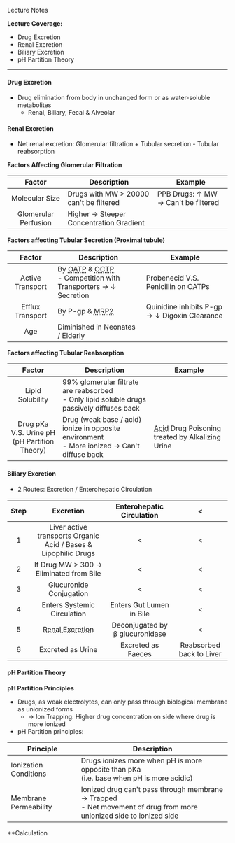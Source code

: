 Lecture Notes

**Lecture Coverage:**
- Drug Excretion
- Renal Excretion
- Biliary Excretion
- pH Partition Theory

---
#### **Drug Excretion**
- Drug elimination from body in unchanged form or as water-soluble metabolites
	- Renal, Biliary, Fecal & Alveolar


#### **Renal Excretion**
- Net renal excretion: Glomerular filtration + Tubular secretion - Tubular reabsorption

**Factors Affecting Glomerular Filtration**

|      **Factor**      | **Description**                         | Example                             |
| :------------------: | --------------------------------------- | ----------------------------------- |
|    Molecular Size    | Drugs with MW > 20000 can't be filtered | PPB Drugs: ↑ MW → Can't be filtered |
| Glomerular Perfusion | Higher → Steeper Concentration Gradient |                                     |

**Factors affecting Tubular Secretion (Proximal tubule)**

|    **Factor**    | **Description**                                                                                                                                                              | Example                                       |
| :--------------: | ---------------------------------------------------------------------------------------------------------------------------------------------------------------------------- | --------------------------------------------- |
| Active Transport | By <abbr Title="Organic Anion Transport Proteins">OATP</abbr> & <abbr Title="Organic Cation Transport Proteins">OCTP</abbr><br>- Competition with Transporters → ↓ Secretion | Probenecid V.S. Penicillin on OATPs           |
| Efflux Transport | By P-gp & <abbr Title="Multidrug Resistant Protein 2">MRP2</abbr>                                                                                                            | Quinidine inhibits P-gp → ↓ Digoxin Clearance |
|       Age        | Diminished in Neonates / Elderly                                                                                                                                             |                                               |

**Factors affecting Tubular Reabsorption**

|                   **Factor**                    | **Description**                                                                               | Example                                                                           |
| :---------------------------------------------: | --------------------------------------------------------------------------------------------- | --------------------------------------------------------------------------------- |
|                Lipid Solubility                 | 99% glomerular filtrate are reabsorbed<br>- Only lipid soluble drugs passively diffuses back  |                                                                                   |
| Drug pKa V.S. Urine pH<br>(pH Partition Theory) | Drug (weak base / acid) ionize in opposite environment<br>- More ionized → Can't diffuse back | <abbr Title="e.g. Aspirin">Acid</abbr> Drug Poisoning treated by Alkalizing Urine |


#### **Biliary Excretion**
- 2 Routes: Excretion / Enterohepatic Circulation

| Step |                                   Excretion                                    |    Enterohepatic Circulation    |            <             |
| :--: | :----------------------------------------------------------------------------: | :-----------------------------: | :----------------------: |
|  1   |        Liver active transports Organic Acid / Bases & Lipophilic Drugs         |                <                |            <             |
|  2   |                    If Drug MW > 300 → Eliminated from Bile                     |                <                |            <             |
|  3   |                            Glucuronide Conjugation                             |                <                |            <             |
|  4   |                          Enters Systemic Circulation                           |    Enters Gut Lumen in Bile     |            <             |
|  5   | <abbr Title="Glomerular Filtration & Tubular Secretion">Renal Excretion</abbr> | Deconjugated by β glucuronidase |            <             |
|  6   |                               Excreted as Urine                                |       Excreted as Faeces        | Reabsorbed back to Liver |



#### **pH Partition Theory**
**pH Partition Principles**
- Drugs, as weak electrolytes, can only pass through biological membrane as unionized forms
	- → Ion Trapping: Higher drug concentration on side where drug is more ionized
- pH Partition principles:

| **Principle**         | **Description**                                                                                                       |
| --------------------- | --------------------------------------------------------------------------------------------------------------------- |
| Ionization Conditions | Drugs ionizes more when pH is more opposite than pKa<br>(i.e. base when pH is more acidic)                            |
| Membrane Permeability | Ionized drug can't pass through membrane → Trapped<br>- Net movement of drug from more unionized side to ionized side |

**Calculation